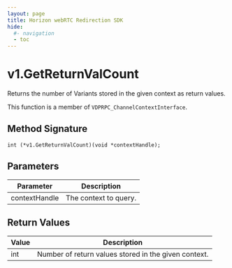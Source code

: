 ```yaml
---
layout: page
title: Horizon webRTC Redirection SDK
hide:
  #- navigation
  - toc
---
```

# v1.GetReturnValCount

Returns the number of Variants stored in the given context as return values.

This function is a member of `VDPRPC_ChannelContextInterface`.

## Method Signature
```
int (*v1.GetReturnValCount)(void *contextHandle); 
```

## Parameters

| Parameter | Description |
| --------- | ----------- |
| contextHandle | The context to query. |

## Return Values

| Value | Description |
| ----- | ----------- |
| int | Number of return values stored in the given context. |

